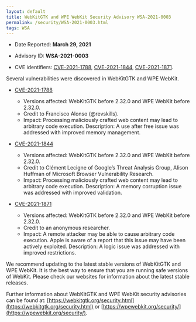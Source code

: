 ```yaml
---
layout: default
title: WebKitGTK and WPE WebKit Security Advisory WSA-2021-0003
permalink: /security/WSA-2021-0003.html
tags: WSA
---
```


* Date Reported: **March 29, 2021**

* Advisory ID: **WSA-2021-0003**

* CVE identifiers: [CVE-2021-1788](#CVE-2021-1788), [CVE-2021-1844](#CVE-2021-1844),
  [CVE-2021-1871](#CVE-2021-1871).


Several vulnerabilities were discovered in WebKitGTK and WPE WebKit.

* <a name="CVE-2021-1788" href="https://cve.mitre.org/cgi-bin/cvename.cgi?name=CVE-2021-1788">CVE-2021-1788</a>
  * Versions affected: WebKitGTK before 2.32.0 and WPE WebKit before
    2.32.0.
  * Credit to Francisco Alonso (@revskills).
  * Impact: Processing maliciously crafted web content may lead to
    arbitrary code execution. Description: A use after free issue was
    addressed with improved memory management.

* <a name="CVE-2021-1844" href="https://cve.mitre.org/cgi-bin/cvename.cgi?name=CVE-2021-1844">CVE-2021-1844</a>
  * Versions affected: WebKitGTK before 2.32.0 and WPE WebKit before
    2.32.0.
  * Credit to Clément Lecigne of Google’s Threat Analysis Group, Alison
    Huffman of Microsoft Browser Vulnerability Research.
  * Impact: Processing maliciously crafted web content may lead to
    arbitrary code execution. Description: A memory corruption issue was
    addressed with improved validation.

* <a name="CVE-2021-1871" href="https://cve.mitre.org/cgi-bin/cvename.cgi?name=CVE-2021-1871">CVE-2021-1871</a>
  * Versions affected: WebKitGTK before 2.32.0 and WPE WebKit before
    2.32.0.
  * Credit to an anonymous researcher.
  * Impact: A remote attacker may be able to cause arbitrary code
    execution. Apple is aware of a report that this issue may have been
    actively exploited. Description: A logic issue was addressed with
    improved restrictions.


We recommend updating to the latest stable versions of WebKitGTK and WPE
WebKit. It is the best way to ensure that you are running safe versions
of WebKit. Please check our websites for information about the latest
stable releases.

Further information about WebKitGTK and WPE WebKit security advisories can be found at:
[https://webkitgtk.org/security.html](https://webkitgtk.org/security.html) or [https://wpewebkit.org/security/](https://wpewebkit.org/security/).
